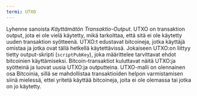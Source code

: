 ```yaml
---
termi: UTXO
---
```


Lyhenne sanoista *Käyttämätön Transaktio-Output*. UTXO on transaktion output, jota ei ole vielä käytetty, mikä tarkoittaa, että sitä ei ole käytetty uuden transaktion syötteenä. UTXO:t edustavat bitcoineja, jotka käyttäjä omistaa ja jotka ovat tällä hetkellä käytettävissä. Jokaiseen UTXO:on liittyy tietty output-skripti (`scriptPubKey`), joka määrittelee tarvittavat ehdot bitcoinien käyttämiseksi. Bitcoin-transaktiot kuluttavat näitä UTXO:ja syötteinä ja luovat uusia UTXO:ja outputteina. UTXO-malli on olennainen osa Bitcoinia, sillä se mahdollistaa transaktioiden helpon varmistamisen siinä mielessä, ettei yritetä käyttää bitcoineja, joita ei ole olemassa tai jotka on jo käytetty.